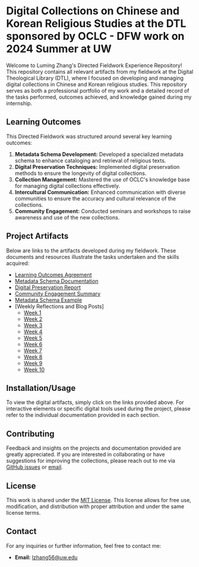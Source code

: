# Digital Collections on Chinese and Korean Religious Studies at the DTL sponsored by OCLC - DFW work on 2024 Summer at UW

Welcome to Luming Zhang's Directed Fieldwork Experience Repository! This repository contains all relevant artifacts from my fieldwork at the Digital Theological Library (DTL), where I focused on developing and managing digital collections in Chinese and Korean religious studies. This repository serves as both a professional portfolio of my work and a detailed record of the tasks performed, outcomes achieved, and knowledge gained during my internship.

## Learning Outcomes

This Directed Fieldwork was structured around several key learning outcomes:

1. **Metadata Schema Development:** Developed a specialized metadata schema to enhance cataloging and retrieval of religious texts.
2. **Digital Preservation Techniques:** Implemented digital preservation methods to ensure the longevity of digital collections.
3. **Collection Management:** Mastered the use of OCLC's knowledge base for managing digital collections effectively.
4. **Intercultural Communication:** Enhanced communication with diverse communities to ensure the accuracy and cultural relevance of the collections.
5. **Community Engagement:** Conducted seminars and workshops to raise awareness and use of the new collections.

## Project Artifacts

Below are links to the artifacts developed during my fieldwork. These documents and resources illustrate the tasks undertaken and the skills acquired:

- [Learning Outcomes Agreement](Learning%20Outcomes%20Agreement.md)
- [Metadata Schema Documentation](Metadata%20Schema%20Documentation.md)
- [Digital Preservation Report](Digital%20Preservation%20Report.md)
- [Community Engagement Summary](Community%20Engagement%20Summary.md)
- [Metadata Schema Example](Metadata%20Schema%20Example.md)
- [Weekly Reflections and Blog Posts]
  - [Week 1](wk1.md)
  - [Week 2](wk2.md)
  - [Week 3](wk3.md)
  - [Week 4](wk4.md)
  - [Week 5](wk5.md)
  - [Week 6](wk6.md)
  - [Week 7](wk7.md)
  - [Week 8](wk8.md)
  - [Week 9](wk9.md)
  - [Week 10](wk10.md)
    
## Installation/Usage

To view the digital artifacts, simply click on the links provided above. For interactive elements or specific digital tools used during the project, please refer to the individual documentation provided in each section.

## Contributing

Feedback and insights on the projects and documentation provided are greatly appreciated. If you are interested in collaborating or have suggestions for improving the collections, please reach out to me via [GitHub issues](link-to-issues) or [email](mailto:lzhang56@uw.edu).

## License

This work is shared under the [MIT License](link-to-license). This license allows for free use, modification, and distribution with proper attribution and under the same license terms.

## Contact

For any inquiries or further information, feel free to contact me:

- **Email:** [lzhang56@uw.edu](mailto:lzhang56@uw.edu)

